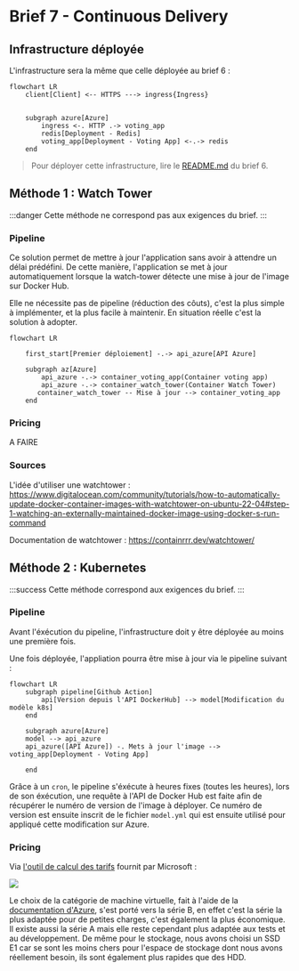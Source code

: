 # Brief 7 - Continuous Delivery
## Infrastructure déployée

L'infrastructure sera la même que celle déployée au brief 6 :
```mermaid
flowchart LR
    client[Client] <-- HTTPS ---> ingress{Ingress}

    
    subgraph azure[Azure]
        ingress <-. HTTP .-> voting_app
        redis[Deployment - Redis]
        voting_app[Deployment - Voting App] <-.-> redis
    end
```
> Pour déployer cette infrastructure, lire le [README.md](https://github.com/DevSoleo/simplon-brief-6/blob/main/README.md#d%C3%A9ploiement) du brief 6.
## Méthode 1 : Watch Tower

:::danger
Cette méthode ne correspond pas aux exigences du brief.
:::

### Pipeline

Ce solution permet de mettre à jour l'application sans avoir à attendre un délai prédéfini. De cette manière, l'application se met à jour automatiquement lorsque la watch-tower détecte une mise à jour de l'image sur Docker Hub.

Elle ne nécessite pas de pipeline (réduction des côuts), c'est la plus simple à implémenter, et la plus facile à maintenir. En situation réelle c'est la solution à adopter.

```mermaid
flowchart LR

    first_start[Premier déploiement] -.-> api_azure[API Azure]
    
    subgraph az[Azure]
        api_azure -.-> container_voting_app(Container voting app)
        api_azure -.-> container_watch_tower(Container Watch Tower)
       container_watch_tower -- Mise à jour --> container_voting_app
    end
```

### Pricing

A FAIRE

### Sources
L'idée d'utiliser une watchtower : https://www.digitalocean.com/community/tutorials/how-to-automatically-update-docker-container-images-with-watchtower-on-ubuntu-22-04#step-1-watching-an-externally-maintained-docker-image-using-docker-s-run-command

Documentation de watchtower : https://containrrr.dev/watchtower/

## Méthode 2 : Kubernetes

:::success
Cette méthode correspond aux exigences du brief.
:::

### Pipeline 
Avant l'éxécution du pipeline, l'infrastructure doit y être déployée au moins une première fois. 

Une fois déployée, l'appliation pourra être mise à jour via le pipeline suivant :
```mermaid
flowchart LR
    subgraph pipeline[Github Action]
        api[Version depuis l'API DockerHub] --> model[Modification du modèle k8s]
    end
    
    subgraph azure[Azure]
    model --> api_azure
    api_azure([API Azure]) -. Mets à jour l'image --> voting_app[Deployment - Voting App]
    
    end
```

Grâce à un `cron`, le pipeline s'éxécute à heures fixes (toutes les heures), lors de son éxécution, une requête à l'API de Docker Hub est faite afin de récupérer le numéro de version de l'image à déployer. Ce numéro de version est ensuite inscrit de le fichier `model.yml` qui est ensuite utilisé pour appliqué cette modification sur Azure.


### Pricing

Via [l'outil de calcul des tarifs](https://azure.microsoft.com/fr-fr/pricing/calculator/) fournit par Microsoft : 

![](https://i.imgur.com/ZVOIuFV.png)

Le choix de la catégorie de machine virtuelle, fait à l'aide de la [documentation d'Azure](https://azure.microsoft.com/fr-fr/pricing/details/virtual-machines/series/), s'est porté vers la série B, en effet c'est la série la plus adaptée pour de petites charges, c'est également la plus économique. Il existe aussi la série A mais elle reste cependant plus adaptée aux tests et au développement. 
De même pour le stockage, nous avons choisi un SSD E1 car se sont les moins chers pour l'espace de stockage dont nous avons réellement besoin, ils sont également plus rapides que des HDD.
